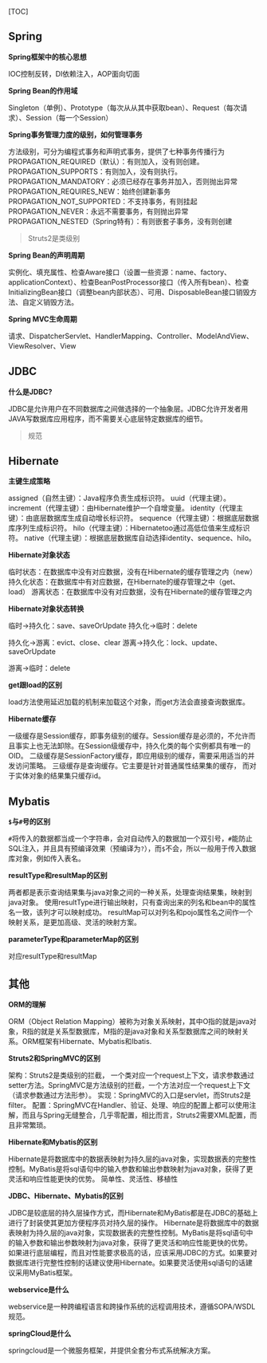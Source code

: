 [TOC]

## Spring

**Spring框架中的核心思想**

IOC控制反转，DI依赖注入，AOP面向切面

**Spring Bean的作用域**

Singleton（单例）、Prototype（每次从从其中获取bean）、Request（每次请求）、Session（每一个Session）

**Spring事务管理力度的级别，如何管理事务**

方法级别，可分为编程式事务和声明式事务，提供了七种事务传播行为
PROPAGATION_REQUIRED（默认）：有则加入，没有则创建。
PROPAGATION_SUPPORTS：有则加入，没有则执行。
PROPAGATION_MANDATORY：必须已经存在事务并加入，否则抛出异常
PROPAGATION_REQUIRES_NEW：始终创建新事务
PROPAGATION_NOT_SUPPORTED：不支持事务，有则挂起
PROPAGATION_NEVER：永远不需要事务，有则抛出异常
PROPAGATION_NESTED（Spring特有）：有则嵌套子事务，没有则创建
> Struts2是类级别

**Spring Bean的声明周期**

实例化、填充属性、检查Aware接口（设置一些资源：name、factory、applicationContext）、检查BeanPostProcessor接口（传入所有bean）、检查InitializingBean接口（调整bean内部状态）、可用、DisposableBean接口销毁方法、自定义销毁方法。

**Spring MVC生命周期**

请求、DispatcherServlet、HandlerMapping、Controller、ModelAndView、ViewResolver、View

## JDBC

**什么是JDBC?**

JDBC是允许用户在不同数据库之间做选择的一个抽象层。JDBC允许开发者用JAVA写数据库应用程序，而不需要关心底层特定数据库的细节。
> 规范

## Hibernate

**主键生成策略**

assigned（自然主键）：Java程序负责生成标识符。
uuid（代理主键）。
increment（代理主键）：由Hibernate维护一个自增变量。
identity（代理主键）：由底层数据库生成自动增长标识符。
sequence（代理主键）：根据底层数据库序列生成标识符。
hilo（代理主键）：Hibernatetoo通过高低位值来生成标识符。
native（代理主键）：根据底层数据库自动选择identity、sequence、hilo。

**Hibernate对象状态**

临时状态：在数据库中没有对应数据，没有在Hibernate的缓存管理之内（new）
持久化状态：在数据库中有对应数据，在Hibernate的缓存管理之中（get、load）
游离状态：在数据库中没有对应数据，没有在Hibernate的缓存管理之内

**Hibernate对象状态转换**

临时->持久化：save、saveOrUpdate
持久化->临时：delete

持久化->游离：evict、close、clear
游离->持久化：lock、update、saveOrUpdate

游离->临时：delete

**get跟load的区别**

load方法使用延迟加载的机制来加载这个对象，而get方法会直接查询数据库。

**Hibernate缓存**

一级缓存是Session缓存，即事务级别的缓存。Session缓存是必须的，不允许而且事实上也无法卸除。在Session级缓存中，持久化类的每个实例都具有唯一的OID。
二级缓存是SessionFactory缓存，即应用级别的缓存，需要采用适当的并发访问策略。
三级缓存是查询缓存。它主要是针对普通属性结果集的缓存， 而对于实体对象的结果集只缓存id。

## Mybatis

**`$`与`#`号的区别**

`#`将传入的数据都当成一个字符串，会对自动传入的数据加一个双引号，`#`能防止SQL注入，并且具有预编译效果（预编译为`?`），而`$`不会，所以一般用于传入数据库对象，例如传入表名。

**resultType和resultMap的区别**

两者都是表示查询结果集与java对象之间的一种关系，处理查询结果集，映射到java对象。
使用resultType进行输出映射，只有查询出来的列名和bean中的属性名一致，该列才可以映射成功。
resultMap可以对列名和pojo属性名之间作一个映射关系，是更加高级、灵活的映射方案。

**parameterType和parameterMap的区别**

对应resultType和resultMap

## 其他

**ORM的理解**

ORM（Object Relation Mapping）被称为对象关系映射，其中O指的就是java对象，R指的就是关系型数据库，M指的是java对象和关系型数据库之间的映射关系。ORM框架有Hibernate、Mybatis和Ibatis.

**Struts2和SpringMVC的区别**

架构：Struts2是类级别的拦截， 一个类对应一个request上下文，请求参数通过setter方法。SpringMVC是方法级别的拦截，一个方法对应一个request上下文（请求参数通过方法形参）。
实现：SpringMVC的入口是servlet，而Struts2是filter。
配置：SpringMVC在Handler、验证、处理、响应的配置上都可以使用注解，而且与Spring无缝整合，几乎零配置，相比而言，Struts2需要XML配置，而且非常繁琐。

**Hibernate和Mybatis的区别**

Hibernate是将数据库中的数据表映射为持久层的java对象，实现数据表的完整性控制。MyBatis是将sql语句中的输入参数和输出参数映射为java对象，获得了更灵活和响应性能更快的优势。 
简单性、灵活性、移植性

**JDBC、Hibernate、Mybatis的区别**

JDBC是较底层的持久层操作方式，而Hibernate和MyBatis都是在JDBC的基础上进行了封装使其更加方便程序员对持久层的操作。 
Hibernate是将数据库中的数据表映射为持久层的java对象，实现数据表的完整性控制。MyBatis是将sql语句中的输入参数和输出参数映射为java对象，获得了更灵活和响应性能更快的优势。 
如果进行底层编程，而且对性能要求极高的话，应该采用JDBC的方式。如果要对数据库进行完整性控制的话建议使用Hibernate。如果要灵活使用sql语句的话建议采用MyBatis框架。

**webservice是什么**

webservice是一种跨编程语言和跨操作系统的远程调用技术，遵循SOPA/WSDL规范。

**springCloud是什么**

springcloud是一个微服务框架，并提供全套分布式系统解决方案。
